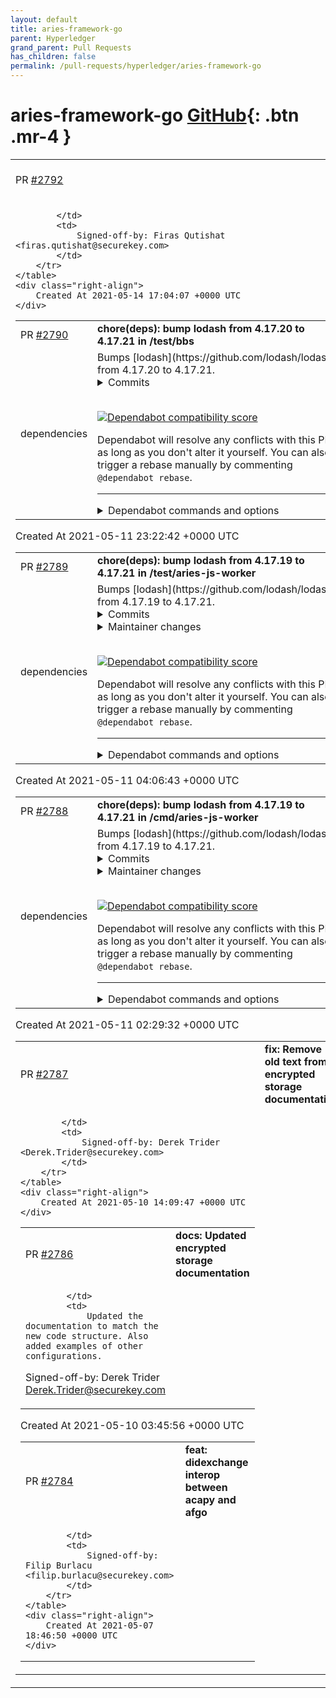 ```yaml
---
layout: default
title: aries-framework-go
parent: Hyperledger
grand_parent: Pull Requests
has_children: false
permalink: /pull-requests/hyperledger/aries-framework-go
---
```


# aries-framework-go <span class="fs-3 right-align">[GitHub](https://github.com/hyperledger/aries-framework-go){: .btn .mr-4 }</span>


<div>
    <table>
        <tr>
            <td>
                PR <a href="https://github.com/hyperledger/aries-framework-go/pull/2792" class=".btn">#2792</a>
            </td>
            <td>
                <b>
                    fix: change EquivalentID to array
                </b>
            </td>
        </tr>
        <tr>
            <td>
                
            </td>
            <td>
                Signed-off-by: Firas Qutishat <firas.qutishat@securekey.com>
            </td>
        </tr>
    </table>
    <div class="right-align">
        Created At 2021-05-14 17:04:07 +0000 UTC
    </div>
</div>

<div>
    <table>
        <tr>
            <td>
                PR <a href="https://github.com/hyperledger/aries-framework-go/pull/2790" class=".btn">#2790</a>
            </td>
            <td>
                <b>
                    chore(deps): bump lodash from 4.17.20 to 4.17.21 in /test/bbs
                </b>
            </td>
        </tr>
        <tr>
            <td>
                <span class="chip">dependencies</span>
            </td>
            <td>
                Bumps [lodash](https://github.com/lodash/lodash) from 4.17.20 to 4.17.21.
<details>
<summary>Commits</summary>
<ul>
<li><a href="https://github.com/lodash/lodash/commit/f299b52f39486275a9e6483b60a410e06520c538"><code>f299b52</code></a> Bump to v4.17.21</li>
<li><a href="https://github.com/lodash/lodash/commit/c4847ebe7d14540bb28a8b932a9ce1b9ecbfee1a"><code>c4847eb</code></a> Improve performance of <code>toNumber</code>, <code>trim</code> and <code>trimEnd</code> on large input strings</li>
<li><a href="https://github.com/lodash/lodash/commit/3469357cff396a26c363f8c1b5a91dde28ba4b1c"><code>3469357</code></a> Prevent command injection through <code>_.template</code>'s <code>variable</code> option</li>
<li>See full diff in <a href="https://github.com/lodash/lodash/compare/4.17.20...4.17.21">compare view</a></li>
</ul>
</details>
<br />


[![Dependabot compatibility score](https://dependabot-badges.githubapp.com/badges/compatibility_score?dependency-name=lodash&package-manager=npm_and_yarn&previous-version=4.17.20&new-version=4.17.21)](https://docs.github.com/en/github/managing-security-vulnerabilities/about-dependabot-security-updates#about-compatibility-scores)

Dependabot will resolve any conflicts with this PR as long as you don't alter it yourself. You can also trigger a rebase manually by commenting `@dependabot rebase`.

[//]: # (dependabot-automerge-start)
[//]: # (dependabot-automerge-end)

---

<details>
<summary>Dependabot commands and options</summary>
<br />

You can trigger Dependabot actions by commenting on this PR:
- `@dependabot rebase` will rebase this PR
- `@dependabot recreate` will recreate this PR, overwriting any edits that have been made to it
- `@dependabot merge` will merge this PR after your CI passes on it
- `@dependabot squash and merge` will squash and merge this PR after your CI passes on it
- `@dependabot cancel merge` will cancel a previously requested merge and block automerging
- `@dependabot reopen` will reopen this PR if it is closed
- `@dependabot close` will close this PR and stop Dependabot recreating it. You can achieve the same result by closing it manually
- `@dependabot ignore this major version` will close this PR and stop Dependabot creating any more for this major version (unless you reopen the PR or upgrade to it yourself)
- `@dependabot ignore this minor version` will close this PR and stop Dependabot creating any more for this minor version (unless you reopen the PR or upgrade to it yourself)
- `@dependabot ignore this dependency` will close this PR and stop Dependabot creating any more for this dependency (unless you reopen the PR or upgrade to it yourself)
- `@dependabot use these labels` will set the current labels as the default for future PRs for this repo and language
- `@dependabot use these reviewers` will set the current reviewers as the default for future PRs for this repo and language
- `@dependabot use these assignees` will set the current assignees as the default for future PRs for this repo and language
- `@dependabot use this milestone` will set the current milestone as the default for future PRs for this repo and language

You can disable automated security fix PRs for this repo from the [Security Alerts page](https://github.com/hyperledger/aries-framework-go/network/alerts).

</details>
            </td>
        </tr>
    </table>
    <div class="right-align">
        Created At 2021-05-11 23:22:42 +0000 UTC
    </div>
</div>

<div>
    <table>
        <tr>
            <td>
                PR <a href="https://github.com/hyperledger/aries-framework-go/pull/2789" class=".btn">#2789</a>
            </td>
            <td>
                <b>
                    chore(deps): bump lodash from 4.17.19 to 4.17.21 in /test/aries-js-worker
                </b>
            </td>
        </tr>
        <tr>
            <td>
                <span class="chip">dependencies</span>
            </td>
            <td>
                Bumps [lodash](https://github.com/lodash/lodash) from 4.17.19 to 4.17.21.
<details>
<summary>Commits</summary>
<ul>
<li><a href="https://github.com/lodash/lodash/commit/f299b52f39486275a9e6483b60a410e06520c538"><code>f299b52</code></a> Bump to v4.17.21</li>
<li><a href="https://github.com/lodash/lodash/commit/c4847ebe7d14540bb28a8b932a9ce1b9ecbfee1a"><code>c4847eb</code></a> Improve performance of <code>toNumber</code>, <code>trim</code> and <code>trimEnd</code> on large input strings</li>
<li><a href="https://github.com/lodash/lodash/commit/3469357cff396a26c363f8c1b5a91dde28ba4b1c"><code>3469357</code></a> Prevent command injection through <code>_.template</code>'s <code>variable</code> option</li>
<li><a href="https://github.com/lodash/lodash/commit/ded9bc66583ed0b4e3b7dc906206d40757b4a90a"><code>ded9bc6</code></a> Bump to v4.17.20.</li>
<li><a href="https://github.com/lodash/lodash/commit/63150ef7645ac07961b63a86490f419f356429aa"><code>63150ef</code></a> Documentation fixes.</li>
<li><a href="https://github.com/lodash/lodash/commit/00f0f62a979d2f5fa0287c06eae70cf9a62d8794"><code>00f0f62</code></a> test.js: Remove trailing comma.</li>
<li><a href="https://github.com/lodash/lodash/commit/846e434c7a5b5692c55ebf5715ed677b70a32389"><code>846e434</code></a> Temporarily use a custom fork of <code>lodash-cli</code>.</li>
<li><a href="https://github.com/lodash/lodash/commit/5d046f39cbd27f573914768e3b36eeefcc4f1229"><code>5d046f3</code></a> Re-enable Travis tests on <code>4.17</code> branch.</li>
<li><a href="https://github.com/lodash/lodash/commit/aa816b36d402a1ad9385142ce7188f17dae514fd"><code>aa816b3</code></a> Remove <code>/npm-package</code>.</li>
<li>See full diff in <a href="https://github.com/lodash/lodash/compare/4.17.19...4.17.21">compare view</a></li>
</ul>
</details>
<details>
<summary>Maintainer changes</summary>
<p>This version was pushed to npm by <a href="https://www.npmjs.com/~bnjmnt4n">bnjmnt4n</a>, a new releaser for lodash since your current version.</p>
</details>
<br />


[![Dependabot compatibility score](https://dependabot-badges.githubapp.com/badges/compatibility_score?dependency-name=lodash&package-manager=npm_and_yarn&previous-version=4.17.19&new-version=4.17.21)](https://docs.github.com/en/github/managing-security-vulnerabilities/about-dependabot-security-updates#about-compatibility-scores)

Dependabot will resolve any conflicts with this PR as long as you don't alter it yourself. You can also trigger a rebase manually by commenting `@dependabot rebase`.

[//]: # (dependabot-automerge-start)
[//]: # (dependabot-automerge-end)

---

<details>
<summary>Dependabot commands and options</summary>
<br />

You can trigger Dependabot actions by commenting on this PR:
- `@dependabot rebase` will rebase this PR
- `@dependabot recreate` will recreate this PR, overwriting any edits that have been made to it
- `@dependabot merge` will merge this PR after your CI passes on it
- `@dependabot squash and merge` will squash and merge this PR after your CI passes on it
- `@dependabot cancel merge` will cancel a previously requested merge and block automerging
- `@dependabot reopen` will reopen this PR if it is closed
- `@dependabot close` will close this PR and stop Dependabot recreating it. You can achieve the same result by closing it manually
- `@dependabot ignore this major version` will close this PR and stop Dependabot creating any more for this major version (unless you reopen the PR or upgrade to it yourself)
- `@dependabot ignore this minor version` will close this PR and stop Dependabot creating any more for this minor version (unless you reopen the PR or upgrade to it yourself)
- `@dependabot ignore this dependency` will close this PR and stop Dependabot creating any more for this dependency (unless you reopen the PR or upgrade to it yourself)
- `@dependabot use these labels` will set the current labels as the default for future PRs for this repo and language
- `@dependabot use these reviewers` will set the current reviewers as the default for future PRs for this repo and language
- `@dependabot use these assignees` will set the current assignees as the default for future PRs for this repo and language
- `@dependabot use this milestone` will set the current milestone as the default for future PRs for this repo and language

You can disable automated security fix PRs for this repo from the [Security Alerts page](https://github.com/hyperledger/aries-framework-go/network/alerts).

</details>
            </td>
        </tr>
    </table>
    <div class="right-align">
        Created At 2021-05-11 04:06:43 +0000 UTC
    </div>
</div>

<div>
    <table>
        <tr>
            <td>
                PR <a href="https://github.com/hyperledger/aries-framework-go/pull/2788" class=".btn">#2788</a>
            </td>
            <td>
                <b>
                    chore(deps): bump lodash from 4.17.19 to 4.17.21 in /cmd/aries-js-worker
                </b>
            </td>
        </tr>
        <tr>
            <td>
                <span class="chip">dependencies</span>
            </td>
            <td>
                Bumps [lodash](https://github.com/lodash/lodash) from 4.17.19 to 4.17.21.
<details>
<summary>Commits</summary>
<ul>
<li><a href="https://github.com/lodash/lodash/commit/f299b52f39486275a9e6483b60a410e06520c538"><code>f299b52</code></a> Bump to v4.17.21</li>
<li><a href="https://github.com/lodash/lodash/commit/c4847ebe7d14540bb28a8b932a9ce1b9ecbfee1a"><code>c4847eb</code></a> Improve performance of <code>toNumber</code>, <code>trim</code> and <code>trimEnd</code> on large input strings</li>
<li><a href="https://github.com/lodash/lodash/commit/3469357cff396a26c363f8c1b5a91dde28ba4b1c"><code>3469357</code></a> Prevent command injection through <code>_.template</code>'s <code>variable</code> option</li>
<li><a href="https://github.com/lodash/lodash/commit/ded9bc66583ed0b4e3b7dc906206d40757b4a90a"><code>ded9bc6</code></a> Bump to v4.17.20.</li>
<li><a href="https://github.com/lodash/lodash/commit/63150ef7645ac07961b63a86490f419f356429aa"><code>63150ef</code></a> Documentation fixes.</li>
<li><a href="https://github.com/lodash/lodash/commit/00f0f62a979d2f5fa0287c06eae70cf9a62d8794"><code>00f0f62</code></a> test.js: Remove trailing comma.</li>
<li><a href="https://github.com/lodash/lodash/commit/846e434c7a5b5692c55ebf5715ed677b70a32389"><code>846e434</code></a> Temporarily use a custom fork of <code>lodash-cli</code>.</li>
<li><a href="https://github.com/lodash/lodash/commit/5d046f39cbd27f573914768e3b36eeefcc4f1229"><code>5d046f3</code></a> Re-enable Travis tests on <code>4.17</code> branch.</li>
<li><a href="https://github.com/lodash/lodash/commit/aa816b36d402a1ad9385142ce7188f17dae514fd"><code>aa816b3</code></a> Remove <code>/npm-package</code>.</li>
<li>See full diff in <a href="https://github.com/lodash/lodash/compare/4.17.19...4.17.21">compare view</a></li>
</ul>
</details>
<details>
<summary>Maintainer changes</summary>
<p>This version was pushed to npm by <a href="https://www.npmjs.com/~bnjmnt4n">bnjmnt4n</a>, a new releaser for lodash since your current version.</p>
</details>
<br />


[![Dependabot compatibility score](https://dependabot-badges.githubapp.com/badges/compatibility_score?dependency-name=lodash&package-manager=npm_and_yarn&previous-version=4.17.19&new-version=4.17.21)](https://docs.github.com/en/github/managing-security-vulnerabilities/about-dependabot-security-updates#about-compatibility-scores)

Dependabot will resolve any conflicts with this PR as long as you don't alter it yourself. You can also trigger a rebase manually by commenting `@dependabot rebase`.

[//]: # (dependabot-automerge-start)
[//]: # (dependabot-automerge-end)

---

<details>
<summary>Dependabot commands and options</summary>
<br />

You can trigger Dependabot actions by commenting on this PR:
- `@dependabot rebase` will rebase this PR
- `@dependabot recreate` will recreate this PR, overwriting any edits that have been made to it
- `@dependabot merge` will merge this PR after your CI passes on it
- `@dependabot squash and merge` will squash and merge this PR after your CI passes on it
- `@dependabot cancel merge` will cancel a previously requested merge and block automerging
- `@dependabot reopen` will reopen this PR if it is closed
- `@dependabot close` will close this PR and stop Dependabot recreating it. You can achieve the same result by closing it manually
- `@dependabot ignore this major version` will close this PR and stop Dependabot creating any more for this major version (unless you reopen the PR or upgrade to it yourself)
- `@dependabot ignore this minor version` will close this PR and stop Dependabot creating any more for this minor version (unless you reopen the PR or upgrade to it yourself)
- `@dependabot ignore this dependency` will close this PR and stop Dependabot creating any more for this dependency (unless you reopen the PR or upgrade to it yourself)
- `@dependabot use these labels` will set the current labels as the default for future PRs for this repo and language
- `@dependabot use these reviewers` will set the current reviewers as the default for future PRs for this repo and language
- `@dependabot use these assignees` will set the current assignees as the default for future PRs for this repo and language
- `@dependabot use this milestone` will set the current milestone as the default for future PRs for this repo and language

You can disable automated security fix PRs for this repo from the [Security Alerts page](https://github.com/hyperledger/aries-framework-go/network/alerts).

</details>
            </td>
        </tr>
    </table>
    <div class="right-align">
        Created At 2021-05-11 02:29:32 +0000 UTC
    </div>
</div>

<div>
    <table>
        <tr>
            <td>
                PR <a href="https://github.com/hyperledger/aries-framework-go/pull/2787" class=".btn">#2787</a>
            </td>
            <td>
                <b>
                    fix: Remove old text from encrypted storage documentation
                </b>
            </td>
        </tr>
        <tr>
            <td>
                
            </td>
            <td>
                Signed-off-by: Derek Trider <Derek.Trider@securekey.com>
            </td>
        </tr>
    </table>
    <div class="right-align">
        Created At 2021-05-10 14:09:47 +0000 UTC
    </div>
</div>

<div>
    <table>
        <tr>
            <td>
                PR <a href="https://github.com/hyperledger/aries-framework-go/pull/2786" class=".btn">#2786</a>
            </td>
            <td>
                <b>
                    docs: Updated encrypted storage documentation
                </b>
            </td>
        </tr>
        <tr>
            <td>
                
            </td>
            <td>
                Updated the documentation to match the new code structure. Also added examples of other configurations.

Signed-off-by: Derek Trider <Derek.Trider@securekey.com>
            </td>
        </tr>
    </table>
    <div class="right-align">
        Created At 2021-05-10 03:45:56 +0000 UTC
    </div>
</div>

<div>
    <table>
        <tr>
            <td>
                PR <a href="https://github.com/hyperledger/aries-framework-go/pull/2784" class=".btn">#2784</a>
            </td>
            <td>
                <b>
                    feat: didexchange interop between acapy and afgo
                </b>
            </td>
        </tr>
        <tr>
            <td>
                
            </td>
            <td>
                Signed-off-by: Filip Burlacu <filip.burlacu@securekey.com>
            </td>
        </tr>
    </table>
    <div class="right-align">
        Created At 2021-05-07 18:46:50 +0000 UTC
    </div>
</div>

